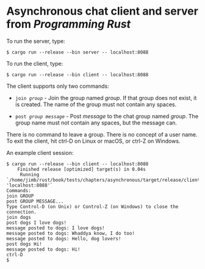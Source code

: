 # Asynchronous chat client and server from _Programming Rust_


To run the server, type:

    $ cargo run --release --bin server -- localhost:8088

To run the client, type:

    $ cargo run --release --bin client -- localhost:8088

The client supports only two commands:

- <code>join <var>group</var></code> - Join the group named <var>group</var>. If
    that group does not exist, it is created. The name of the group must not
    contain any spaces.

- <code>post <var>group</var> <var>message</var></code> - Post
    <var>message</var> to the chat group named <var>group</var>. The group name
    must not contain any spaces, but the message can.

There is no command to leave a group. There is no concept of a user name. To
exit the client, hit ctrl-D on Linux or macOS, or ctrl-Z on Windows.

An example client session:

    $ cargo run --release --bin client -- localhost:8088
        Finished release [optimized] target(s) in 0.04s
         Running `/home/jimb/rust/book/tests/chapters/asynchronous/target/release/client 'localhost:8088'`
    Commands:
    join GROUP
    post GROUP MESSAGE...
    Type Control-D (on Unix) or Control-Z (on Windows) to close the connection.
    join dogs
    post dogs I love dogs!
    message posted to dogs: I love dogs!
    message posted to dogs: Whaddya know, I do too!
    message posted to dogs: Hello, dog lovers!
    post dogs Hi!
    message posted to dogs: Hi!
    ctrl-D
    $
